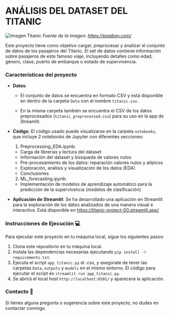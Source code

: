 # ANÁLISIS DEL DATASET DEL TITANIC

![Imagen Titanic](https://cdn.pixabay.com/photo/2023/10/06/17/14/ship-8298749_1280.png) 
*Fuente de la imagen: https://pixabay.com/*

Este proyecto tiene como objetivo cargar, preprocesar y analizar el conjunto de datos de los pasajeros del Titanic. El set de datos contiene información sobre pasajeros de este famoso viaje, incluyendo detalles como edad, género, clase, puerto de embarque o estado de supervivencia.

### Características del proyecto

- **Datos**:

    - El conjunto de datos se encuentra en formato CSV y está disponible en dentro de la carpeta ``Data`` con el nombre ``titanic.csv``.

    - En la misma carpeta también se encuentra el CSV de los datos preprocesados (``titanic_preprocessed.csv``) para su uso en la app de Streamlit.

- **Código**: El código usado puede visualizarse en la carpeta ``notebooks``, que incluye 2 notebooks de Jupyter con diferentes secciones:

    1. Preprocessing_EDA.ipynb:

    - Carga de librerías y lectura del dataset
    - Información del dataset y búsqueda de valores nulos
    - Pre-procesamiento de los datos: reparación valores nulos y atípicos
    - Exploración, análisis y visualización de los datos (EDA)
    - Conclusiones

    2. ML_forecasting.ipynb:
    
    - Implementación de modelos de aprendizaje automático para la predicción de la supervivencia (modelos de clasificación)

- **Aplicación de Streamlit**: Se ha desarrollado una aplicación en Streamlit para la exploración de los datos analizados de una manera visual e interactiva. Está disponible en https://titanic-project-00.streamlit.app/


### Instrucciones de Ejecución 💻

Para ejecutar este proyecto en tu máquina local, sigue los siguientes pasos:

1. Clona este repositorio en tu máquina local.
2. Instala las dependencias necesarias ejecutando ``pip install -r requirements.txt``.
3. Ejecuta el script ``app_titanic.py`` el .csv, y asegúrate de tener las carpetas ``Data``, ``outputs`` y ``models`` en el mismo entorno. El código para ejecutar el script es ``streamlit run app_titanic.py``.
4. Se abrirá el local host ``http://localhost:8501/`` y aparecerá la aplicación.

### Contacto 📧

Si tienes alguna pregunta o sugerencia sobre este proyecto, no dudes en contactar conmigo.
